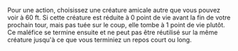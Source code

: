 Pour une action, choisissez une créature amicale autre que vous pouvez voir à 60 ft. Si cette créature est réduite à 0 point de vie avant la fin de votre prochain tour, mais pas tuée sur le coup, elle tombe à 1 point de vie plutôt. Ce maléfice se termine ensuite et ne peut pas être réutilisé sur la même créature jusqu'à ce que vous terminiez un repos court ou long.
